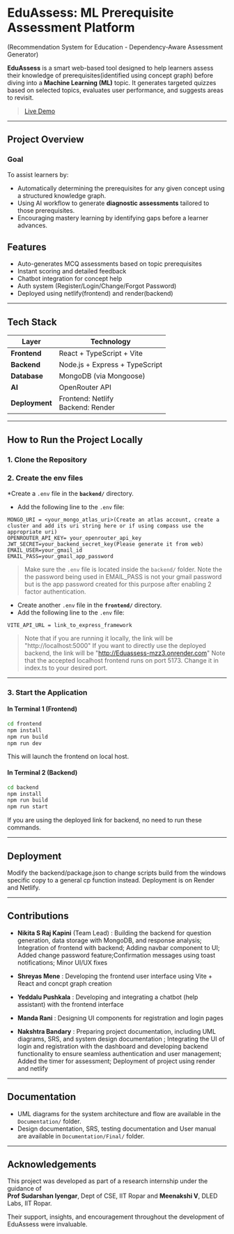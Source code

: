 # EduAssess: ML Prerequisite Assessment Platform
(Recommendation System for Education - Dependency-Aware Assessment Generator)

**EduAssess** is a smart web-based tool designed to help learners assess their knowledge of prerequisites(identified using concept graph) before diving into a **Machine Learning (ML)** topic. It generates targeted quizzes based on selected topics, evaluates user performance, and suggests areas to revisit.

> [Live Demo](https://cpseduassess.netlify.app/)

---

## Project Overview

### Goal

To assist learners by:
- Automatically determining the prerequisites for any given concept using a structured knowledge graph.
- Using AI workflow to generate **diagnostic assessments** tailored to those prerequisites.
- Encouraging mastery learning by identifying gaps before a learner advances.

## Features

- Auto-generates MCQ assessments based on topic prerequisites
- Instant scoring and detailed feedback
- Chatbot integration for concept help
- Auth system (Register/Login/Change/Forgot Password)
- Deployed using netlify(frontend) and render(backend)
  
---

## Tech Stack

| Layer         | Technology                          |
|---------------|--------------------------------------|
| **Frontend**  | React + TypeScript + Vite            |
| **Backend**   | Node.js + Express + TypeScript       |
| **Database**  | MongoDB (via Mongoose)               |
| **AI**        | OpenRouter API           |
| **Deployment**| Frontend: Netlify<br>Backend: Render |

---
## How to Run the Project Locally

### 1. Clone the Repository

### 2. Create the env files 
*Create a `.env` file in the **`backend/`** directory.
* Add the following line to the `.env` file:

```env
MONGO_URI = <your_mongo_atlas_uri>(Create an atlas account, create a cluster and add its uri string here or if using compass use the appropriate uri)
OPENROUTER_API_KEY= your_openrouter_api_key
JWT_SECRET=your_backend_secret_key(Please generate it from web)
EMAIL_USER=your_gmail_id
EMAIL_PASS=your_gmail_app_password
```

> Make sure the `.env` file is located inside the `backend/` folder.
> Note the the password being used in EMAIL_PASS is not your gmail password but is the app password created for this purpose after enabling 2 factor authentication.

* Create another `.env` file in the **`frontend/`** directory.
* Add the following line to the `.env` file:
```env
VITE_API_URL = link_to_express_framework
```
> Note that if you are running it locally, the link will be "http://localhost:5000"
> If you want to directly use the deployed backend, the link will be "http://Eduassess-mzz3.onrender.com"
> Note that the accepted localhost frontend runs on port 5173. Change it in index.ts to your desired port.

---

### 3. Start the Application

#### In Terminal 1 (Frontend)

```bash
cd frontend
npm install
npm run build
npm run dev
```

This will launch the frontend on local host.

#### In Terminal 2 (Backend)

```bash
cd backend
npm install
npm run build
npm run start
```
If you are using the deployed link for backend, no need to run these commands.

---

## Deployment
Modify the backend/package.json to change scripts build from the windows specific copy to a general cp function instead. 
Deployment is on Render and Netlify.

---

## Contributions

- **Nikita S Raj Kapini** (Team Lead) : Building the backend for question generation, data storage with MongoDB, and response analysis; Integration of frontend with backend; Adding navbar component to UI; Added change password feature;Confirmation messages using toast notifications; Minor UI/UX fixes

- **Shreyas Mene** : Developing the frontend user interface using Vite + React and concpt graph creation

- **Yeddalu Pushkala** : Developing and integrating a chatbot (help assistant) with the frontend interface

- **Manda Rani** : Designing UI components for registration and login pages  

- **Nakshtra Bandary** : Preparing project documentation, including UML diagrams, SRS, and system design documentation ; Integrating the UI of login and registration with the dashboard and developing backend functionality to ensure seamless authentication and user management; Added the timer for assessment; Deployment of project using render and netlify


---

## Documentation

* UML diagrams for the system architecture and flow are available in the `Documentation/` folder.
* Design documentation, SRS, testing documentation and User manual are available in `Documentation/Final/` folder.

---
## Acknowledgements

This project was developed as part of a research internship under the guidance of  
**Prof Sudarshan Iyengar**, Dept of CSE, IIT Ropar and **Meenakshi V**, DLED Labs, IIT Ropar.

Their support, insights, and encouragement throughout the development of EduAssess were invaluable.  
